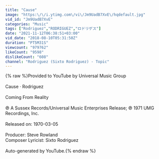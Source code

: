 ```yaml
---
title: "Cause"
image: "https:\/\/i.ytimg.com\/vi\/Jm9UadB7XvE\/hqdefault.jpg"
vid_id: "Jm9UadB7XvE"
categories: "Music"
tags: ["Rodriguez","RODRIGUEZ","ロドリゲス"]
date: "2021-11-12T06:38:51+03:00"
vid_date: "2018-08-10T05:31:50Z"
duration: "PT5M31S"
viewcount: "979762"
likeCount: "9598"
dislikeCount: "608"
channel: "Rodriguez (Sixto Rodriguez) - Topic"
---
```

{% raw %}Provided to YouTube by Universal Music Group<br /><br />Cause · Rodriguez<br /><br />Coming From Reality<br /><br />℗ A Sussex Records/Universal Music Enterprises Release; ℗ 1971 UMG Recordings, Inc.<br /><br />Released on: 1970-03-05<br /><br />Producer: Steve Rowland<br />Composer  Lyricist: Sixto Rodriguez<br /><br />Auto-generated by YouTube.{% endraw %}
